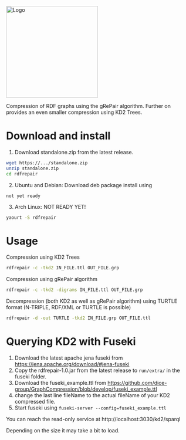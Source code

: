 <img src="https://github.com/dice-group/GraphCompression/blob/develop/logo.png" width="250" alt="Logo" align="middle">

Compression of RDF graphs using the gRePair algorithm. 
Further on provides an even smaller compression using KD2 Trees. 

# Download and install

1. Download standalone.zip from the latest release. 
```bash
wget https://.../standalone.zip
unzip standalone.zip
cd rdfrepair
```

2. Ubuntu and Debian: 
Download deb package install using 
```
not yet ready
```

3. Arch Linux: 
NOT READY YET!
```bash
yaourt -S rdfrepair
```

# Usage

Compression using KD2 Trees
```bash
rdfrepair -c -tkd2 IN_FILE.ttl OUT_FILE.grp
```

Compression using gRePair algorithm
```bash
rdfrepair -c -tkd2 -digrams IN_FILE.ttl OUT_FILE.grp
```

Decompression (both KD2 as well as gRePair algorithm) using TURTLE format (N-TRIPLE, RDF/XML or TURTLE is possible)
```bash
rdfrepair -d -out TURTLE -tkd2 IN_FILE.grp OUT_FILE.ttl
```

# Querying KD2 with Fuseki

1. Download the latest apache jena fuseki from https://jena.apache.org/download/#jena-fuseki
2. Copy the rdfrepair-1.0.jar from the latest release to `run/extra/` in the fuseki folder. 
3. Download the fuseki_example.ttl from https://github.com/dice-group/GraphCompression/blob/develop/fuseki_example.ttl
4. change the last line fileName to the actual fileName of your KD2 compressed file. 
5. Start fuseki using `fuseki-server --config=fuseki_example.ttl` 

You can reach the read-only service at http://localhost:3030/kd2/sparql 

Depending on the size it may take a bit to load. 
